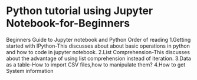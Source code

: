# Python tutorial using Jupyter Notebook-for-Beginners
Beginners Guide to Jupyter notebook and Python
Order of reading
1.Getting started with IPython-This discusses about about basic operations in python and how to code in jupyter notebook.
2.List Comprehension-This discusses about the advantage of using list comprehension instead of iteration. 
3.Data as a table-How to import CSV files,how to manipulate them?
4.How to get System information

